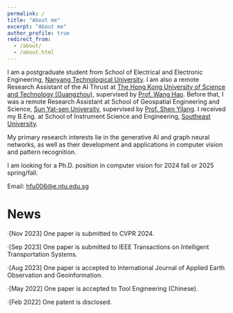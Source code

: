```yaml
---
permalink: /
title: "About me"
excerpt: "About me"
author_profile: true
redirect_from: 
  - /about/
  - /about.html
---
```


I am a postgraduate student from School of Electrical and Electronic Engineering, [Nanyang Technological University]( https://www.ntu.edu.sg/). I am also a remote Research Assistant of the AI Thrust at [The Hong Kong University of Science and Technology (Guangzhou)]( https://hkust-gz.edu.cn/), supervised by [Prof. Wang Hao](https://wanghao.tech/). Before that, I was a remote Research Assistant at School of Geospatial Engineering and Science, [Sun Yat-sen University](https://www.sysu.edu.cn/sysuen/), supervised by [Prof. Shen Yilang](https://shenyl-sysu.github.io/). I received my B.Eng. at School of Instrument Science and Engineering, [Southeast University](https://www.seu.edu.cn/english/main.htm).

My primary research interests lie in the generative AI and graph neural networks, as well as their development and applications in computer vision and pattern recognition.

I am looking for a Ph.D. position in computer vision for 2024 fall or 2025 spring/fall.

Email: hfu006@e.ntu.edu.sg


News
======
·[Nov 2023] One paper is submitted to CVPR 2024.

·[Sep 2023] One paper is submitted to IEEE Transactions on Intelligent Transportation Systems.

·[Aug 2023] One paper is accepted to International Journal of Applied Earth Observation and Geoinformation.

·[May 2022] One paper is accepted to Tool Engineering (Chinese).

·[Feb 2022] One patent is disclosed.
